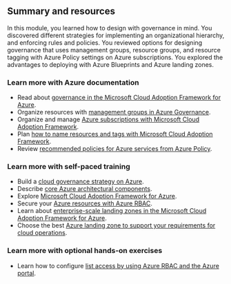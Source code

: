 ## Summary and resources

In this module, you learned how to design with governance in mind. You discovered different strategies for implementing an organizational hierarchy, and enforcing rules and policies. You reviewed options for designing governance that uses management groups, resource groups, and resource tagging with Azure Policy settings on Azure subscriptions. You explored the advantages to deploying with Azure Blueprints and Azure landing zones.

### Learn more with Azure documentation

- Read about [governance in the Microsoft Cloud Adoption Framework for Azure](/azure/cloud-adoption-framework/govern).
- Organize resources with [management groups in Azure Governance](/azure/governance/management-groups/overview).
- Organize and manage [Azure subscriptions with Microsoft Cloud Adoption Framework](/azure/cloud-adoption-framework/ready/azure-best-practices/organize-subscriptions).
- Plan [how to name resources and tags with Microsoft Cloud Adoption Framework](/azure/cloud-adoption-framework/decision-guides/resource-tagging/?toc=/azure/azure-resource-manager/management/toc.json).
- Review [recommended policies for Azure services from Azure Policy](/azure/governance/policy/concepts/recommended-policies).

### Learn more with self-paced training

- Build a [cloud governance strategy on Azure](/learn/modules/build-cloud-governance-strategy-azure).
- Describe [core Azure architectural components](/learn/modules/azure-architecture-fundamentals).
- Explore [Microsoft Cloud Adoption Framework for Azure](/learn/modules/microsoft-cloud-adoption-framework-for-azure).
- Secure your [Azure resources with Azure RBAC](/learn/modules/secure-azure-resources-with-rbac).
- Learn about [enterprise-scale landing zones in the Microsoft Cloud Adoption Framework for Azure](/learn/modules/enterprise-scale-introduction).
- Choose the best [Azure landing zone to support your requirements for cloud operations](/learn/modules/cloud-adoption-framework-ready).

### Learn more with optional hands-on exercises

- Learn how to configure [list access by using Azure RBAC and the Azure portal](/learn/modules/secure-azure-resources-with-rbac/4-list-access?source=learn).